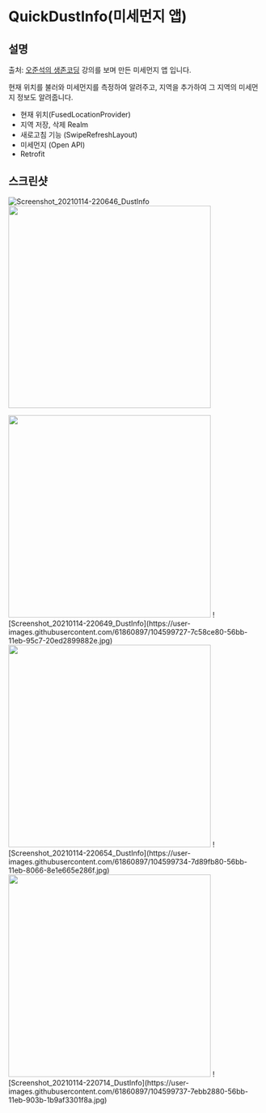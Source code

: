 # QuickDustInfo(미세먼지 앱)

## 설명


출처: [오준석의 생존코딩](https://www.youtube.com/watch?v=zcTsF2i8Iq8&list=PLxTmPHxRH3VWTd-8KB67Itegihkl4SVKe&index=43) 강의를 보며 만든 미세먼지 앱 입니다.

현재 위치를 불러와 미세먼지를 측정하여 알려주고, 지역을 추가하여 그 지역의 미세먼지 정보도 알려줍니다.

- 현재 위치(FusedLocationProvider)
- 지역 저장, 삭제 Realm
- 새로고침 기능 (SwipeRefreshLayout)
- 미세먼지 (Open API)
- Retrofit

## 스크린샷


![Screenshot_20210114-220646_DustInfo](https://user-images.githubusercontent.com/61860897/104599716-7a8f0b00-56bb-11eb-9170-3365010779ee.jpg)
<img src = "https://user-images.githubusercontent.com/61860897/104599716-7a8f0b00-56bb-11eb-9170-3365010779ee.jpg" width="400px">

<img src = "https://user-images.githubusercontent.com/61860897/104599727-7c58ce80-56bb-11eb-95c7-20ed2899882e.jpg" width="400px">
![Screenshot_20210114-220649_DustInfo](https://user-images.githubusercontent.com/61860897/104599727-7c58ce80-56bb-11eb-95c7-20ed2899882e.jpg)

<img src = "https://user-images.githubusercontent.com/61860897/104599734-7d89fb80-56bb-11eb-8066-8e1e665e286f.jpg" width="400px">
![Screenshot_20210114-220654_DustInfo](https://user-images.githubusercontent.com/61860897/104599734-7d89fb80-56bb-11eb-8066-8e1e665e286f.jpg)

<img src = "https://user-images.githubusercontent.com/61860897/104599737-7ebb2880-56bb-11eb-903b-1b9af3301f8a.jpg" width="400px">
![Screenshot_20210114-220714_DustInfo](https://user-images.githubusercontent.com/61860897/104599737-7ebb2880-56bb-11eb-903b-1b9af3301f8a.jpg)
